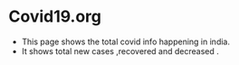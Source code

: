 # Covid19.org


* This page shows the total covid info happening in india.
* It shows total new  cases ,recovered and decreased .

